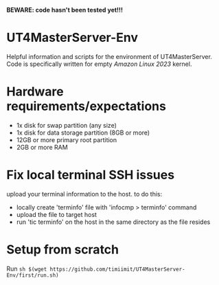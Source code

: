 **BEWARE: code hasn't been tested yet!!!**

# UT4MasterServer-Env
Helpful information and scripts for the environment of UT4MasterServer. Code is specifically written for empty *Amazon Linux 2023* kernel.

# Hardware requirements/expectations
- 1x disk for swap partition (any size)
- 1x disk for data storage partition (8GB or more)
- 12GB or more primary root partition
- 2GB or more RAM

# Fix local terminal SSH issues
upload your terminal information to the host.
to do this:
- locally create 'terminfo' file with 'infocmp > terminfo' command
- upload the file to target host
- run 'tic terminfo' on the host in the same directory as the file resides

# Setup from scratch
Run `sh $(wget https://github.com/timiimit/UT4MasterServer-Env/first/run.sh)`